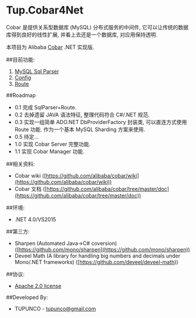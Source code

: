 ﻿Tup.Cobar4Net
====================

Cobar 是提供关系型数据库 (MySQL) 分布式服务的中间件, 它可以让传统的数据库得到良好的线性扩展, 并看上去还是一个数据库, 对应用保持透明.

本项目为 Alibaba [Cobar](https://github.com/alibaba/cobar/) .NET 实现版.

##目前功能:
1.  [MySQL Sql Parser][2]
2.  [Config][3]
3.  [Route][4]

##Roadmap
* 0.1 完成 SqlParser+Route.
* 0.2 去掉遗留 JAVA 语法特征, 整理代码符合 C#/.NET 规范.
* 0.3 实现一组简单 ADO.NET DbProviderFactory 封装类,  可以直连方式使用 Route 功能. 作为一个基本 MySQL  Sharding 方案来使用.
* 0.5 待定...
* 1.0 实现 Cobar Server 完整功能.
* 1.1 实现 Cobar Manager 功能.

##相关资料:
*  Cobar wiki ([https://github.com/alibaba/cobar/wiki](https://github.com/alibaba/cobar/wiki))
*  Cobar 文档 ([https://github.com/alibaba/cobar/tree/master/doc](https://github.com/alibaba/cobar/tree/master/doc))

##环境:
*  .NET 4.0/VS2015

##第三方:
*  Sharpen (Automated Java->C# coversion) ([https://github.com/mono/sharpen](https://github.com/mono/sharpen))
*  Deveel Math (A library for handling big numbers and decimals under Mono/.NET frameworks) ([https://github.com/deveel/deveel-math))

##协议:
*  [Apache 2.0 license][1]

##Developed By:
* TUPUNCO - <tupunco@gmail.com>

[1]: LICENSE.txt
[2]: https://github.com/tupunco/Tup.Cobar4Net/tree/master/Tup.Cobar4Net/Parser
[3]: https://github.com/tupunco/Tup.Cobar4Net/tree/master/Tup.Cobar4Net/Config
[4]: https://github.com/tupunco/Tup.Cobar4Net/tree/master/Tup.Cobar4Net/Route

